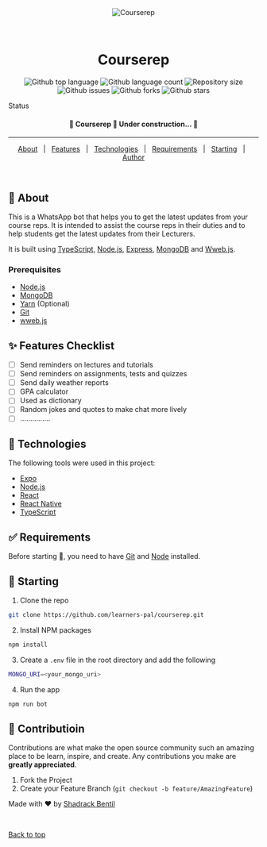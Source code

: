 <div align="center" id="top"> 
  <img src="./.github/app.gif" alt="Courserep" />

  &#xa0;

  <!-- <a href="https://courserep.netlify.app">Demo</a> -->
</div>

<h1 align="center">Courserep</h1>

<p align="center">
  <img alt="Github top language" src="https://img.shields.io/github/languages/top/qbentil/courserep?color=56BEB8">

  <img alt="Github language count" src="https://img.shields.io/github/languages/count/qbentil/courserep?color=56BEB8">

  <img alt="Repository size" src="https://img.shields.io/github/repo-size/qbentil/courserep?color=56BEB8">

  <!-- <img alt="License" src="https://img.shields.io/github/license/qbentil/courserep?color=56BEB8"> -->

  <img alt="Github issues" src="https://img.shields.io/github/issues/qbentil/courserep?color=56BEB8" />

  <img alt="Github forks" src="https://img.shields.io/github/forks/qbentil/courserep?color=56BEB8" />

  <img alt="Github stars" src="https://img.shields.io/github/stars/qbentil/courserep?color=56BEB8" />
</p>

Status

<h4 align="center"> 
	🚧  Courserep 🚀 Under construction...  🚧
</h4> 

<hr>

<p align="center">
  <a href="#dart-about">About</a> &#xa0; | &#xa0; 
  <a href="#sparkles-features">Features</a> &#xa0; | &#xa0;
  <a href="#rocket-technologies">Technologies</a> &#xa0; | &#xa0;
  <a href="#white_check_mark-requirements">Requirements</a> &#xa0; | &#xa0;
  <a href="#checkered_flag-starting">Starting</a> &#xa0; | &#xa0;
  <a href="https://github.com/qbentil" target="_blank">Author</a>
</p>

<br>

## :dart: About ##


This is a WhatsApp bot that helps you to get the latest updates from your course reps. 
It is intended to assist the course reps in their duties and to help students get the latest updates from their Lecturers.

It is built using [TypeScript](https://www.typescriptlang.org/), [Node.js](https://nodejs.org/en/), [Express](https://expressjs.com/), [MongoDB](https://www.mongodb.com/) and [Wweb.js](https://wwebjs.dev/).



### Prerequisites

- [Node.js](https://nodejs.org/en/)
- [MongoDB](https://www.mongodb.com/)
- [Yarn](https://yarnpkg.com/) (Optional)
- [Git](https://git-scm.com/)
- [wweb.js](https://wwebjs.dev/)


## :sparkles: Features Checklist ##

- [ ] Send reminders on lectures and tutorials
- [ ] Send reminders on assignments, tests and quizzes
- [ ] Send daily weather reports
- [ ] GPA calculator
- [ ] Used as dictionary
- [ ] Random jokes and quotes to make chat more lively
- [ ] ...............

## :rocket: Technologies ##

The following tools were used in this project:

- [Expo](https://expo.io/)
- [Node.js](https://nodejs.org/en/)
- [React](https://pt-br.reactjs.org/)
- [React Native](https://reactnative.dev/)
- [TypeScript](https://www.typescriptlang.org/)

## :white_check_mark: Requirements ##

Before starting :checkered_flag:, you need to have [Git](https://git-scm.com) and [Node](https://nodejs.org/en/) installed.

## :checkered_flag: Starting ##

1. Clone the repo
```sh
git clone https://github.com/learners-pal/courserep.git
```
2. Install NPM packages
```sh
npm install
```
3. Create a `.env` file in the root directory and add the following
```sh
MONGO_URI=<your_mongo_uri>
```
4. Run the app
```sh
npm run bot
```

## :memo: Contributioin ##
Contributions are what make the open source community such an amazing place to be learn, inspire, and create. Any contributions you make are **greatly appreciated**.

1. Fork the Project
2. Create your Feature Branch (`git checkout -b feature/AmazingFeature`)

<!-- ## :memo: License ##

This project is under license from MIT. For more details, see the [LICENSE](LICENSE.md) file. -->


Made with :heart: by <a href="https://github.com/qbentil" target="_blank">Shadrack Bentil</a>

&#xa0;

<a href="#top">Back to top</a>
